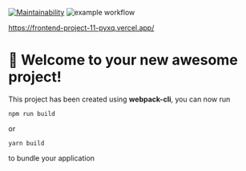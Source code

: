 [![Maintainability](https://api.codeclimate.com/v1/badges/0c6a8831c100fd344aee/maintainability)](https://codeclimate.com/github/Idealistnik/frontend-project-11/maintainability)
![example workflow](https://github.com/Idealistnik/frontend-project-11/actions/workflows/lint.yml/badge.svg)

https://frontend-project-11-pyxq.vercel.app/

# 🚀 Welcome to your new awesome project!

This project has been created using **webpack-cli**, you can now run

```
npm run build
```

or

```
yarn build
```

to bundle your application

